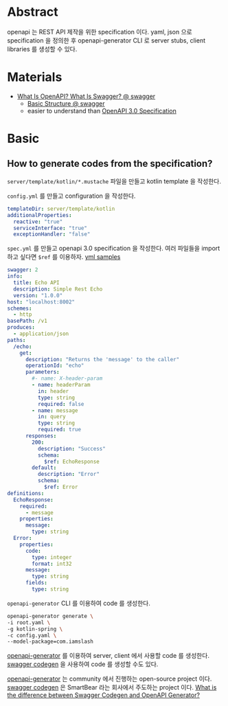 # Abstract

openapi 는 REST API 제작을 위한 specification 이다. yaml, json 으로
specification 을 정의한 후 openapi-generator CLI 로 server stubs,
client libraries 를 생성할 수 있다.

# Materials

* [What Is OpenAPI? What Is Swagger? @ swagger](https://swagger.io/docs/specification/about/)
  * [Basic Structure @ swagger](https://swagger.io/docs/specification/basic-structure/)
  * easier to understand than [OpenAPI 3.0 Specification](https://github.com/OAI/OpenAPI-Specification/blob/main/versions/3.0.2.md)

# Basic

## How to generate codes from the specification?

`server/template/kotlin/*.mustache` 파일을 만들고 kotlin template 을 작성한다.

`config.yml` 를 만들고 configuration 을 작성한다.

```yml
templateDir: server/template/kotlin
additionalProperties:
  reactive: "true"
  serviceInterface: "true"
  exceptionHandler: "false"
```

`spec.yml` 를 만들고 openapi 3.0 specification 을 작성한다. 여러 파일들을
import 하고 싶다면 `$ref` 를 이용하자. [yml samples](https://github.com/OpenAPITools/openapi-generator/tree/master/samples/yaml)

```yml
swagger: 2
info:
  title: Echo API
  description: Simple Rest Echo
  version: "1.0.0"
host: "localhost:8002"
schemes:
  - http
basePath: /v1
produces:
  - application/json
paths:
  /echo:
    get:
      description: "Returns the 'message' to the caller"
      operationId: "echo"
      parameters:
        #- name: X-header-param
        - name: headerParam
          in: header
          type: string
          required: false
        - name: message
          in: query
          type: string
          required: true
      responses:
        200:
          description: "Success"
          schema:
            $ref: EchoResponse
        default:
          description: "Error"
          schema:
            $ref: Error
definitions:
  EchoResponse:
    required:
      - message
    properties:
      message:
        type: string
  Error:
    properties:
      code:
        type: integer
        format: int32
      message:
        type: string
      fields:
        type: string
```

`openapi-generator` CLI 를 이용하여 code 를 생성한다.

```bash
openapi-generator generate \
-i root.yaml \
-g kotlin-spring \
-c config.yaml \
--model-package=com.iamslash
```

[openapi-generator](https://github.com/OpenAPITools/openapi-generator) 를 이용하여 server, client
에서 사용할 code 를 생성한다. [swagger codegen](https://swagger.io/docs/open-source-tools/swagger-codegen/) 을 사용하여 code 를 생성할 수도 있다.

[openapi-generator](https://github.com/OpenAPITools/openapi-generator) 는 community 에서 진행하는 open-source project 이다. [swagger codegen](https://swagger.io/docs/open-source-tools/swagger-codegen/) 은 SmartBear 라는 회사에서 주도하는 project 이다. [What is the difference between Swagger Codegen and OpenAPI Generator?](https://openapi-generator.tech/docs/faq/#what-is-the-difference-between-swagger-codegen-and-openapi-generator)
